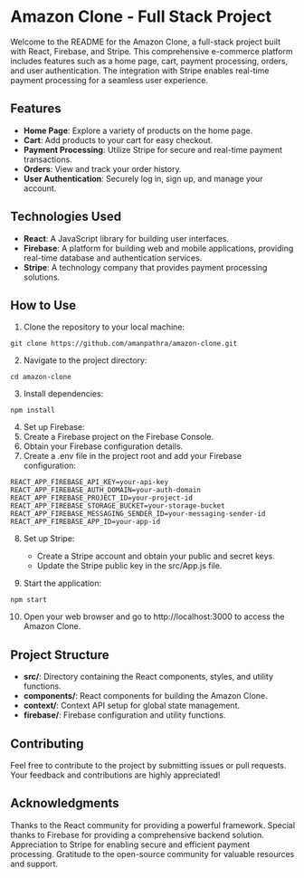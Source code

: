 # Amazon Clone - Full Stack Project
Welcome to the README for the Amazon Clone, a full-stack project built with React, Firebase, and Stripe. This comprehensive e-commerce platform includes features such as a home page, cart, payment processing, orders, and user authentication. The integration with Stripe enables real-time payment processing for a seamless user experience.

## Features
- **Home Page**: Explore a variety of products on the home page.
- **Cart**: Add products to your cart for easy checkout.
- **Payment Processing**: Utilize Stripe for secure and real-time payment transactions.
- **Orders**: View and track your order history.
- **User Authentication**: Securely log in, sign up, and manage your account.

## Technologies Used
- **React**: A JavaScript library for building user interfaces.
- **Firebase**: A platform for building web and mobile applications, providing real-time database and authentication services.
- **Stripe**: A technology company that provides payment processing solutions.

## How to Use
1. Clone the repository to your local machine:
```
git clone https://github.com/amanpathra/amazon-clone.git
```
2. Navigate to the project directory:
```
cd amazon-clone
```
3. Install dependencies:
```
npm install
```
4. Set up Firebase:
5. Create a Firebase project on the Firebase Console.
6. Obtain your Firebase configuration details.
7. Create a .env file in the project root and add your Firebase configuration:
```
REACT_APP_FIREBASE_API_KEY=your-api-key
REACT_APP_FIREBASE_AUTH_DOMAIN=your-auth-domain
REACT_APP_FIREBASE_PROJECT_ID=your-project-id
REACT_APP_FIREBASE_STORAGE_BUCKET=your-storage-bucket
REACT_APP_FIREBASE_MESSAGING_SENDER_ID=your-messaging-sender-id
REACT_APP_FIREBASE_APP_ID=your-app-id
```
8. Set up Stripe:
    - Create a Stripe account and obtain your public and secret keys.
    - Update the Stripe public key in the src/App.js file.

9. Start the application:
```
npm start
```
10. Open your web browser and go to http://localhost:3000 to access the Amazon Clone.

## Project Structure
- **src/**: Directory containing the React components, styles, and utility functions.
- **components/**: React components for building the Amazon Clone.
- **context/**: Context API setup for global state management.
- **firebase/**: Firebase configuration and utility functions.

## Contributing
Feel free to contribute to the project by submitting issues or pull requests. Your feedback and contributions are highly appreciated!

## Acknowledgments
Thanks to the React community for providing a powerful framework.
Special thanks to Firebase for providing a comprehensive backend solution.
Appreciation to Stripe for enabling secure and efficient payment processing.
Gratitude to the open-source community for valuable resources and support.